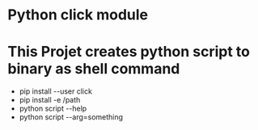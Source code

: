 # Python click module 
# This Projet creates python script to binary as shell command 
* pip install --user click
* pip install -e /path 
* python script --help
* python script --arg=something

